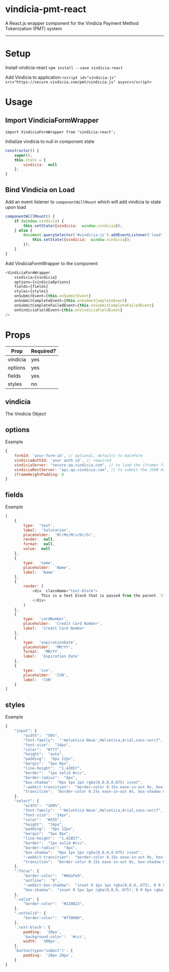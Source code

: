 
# vindicia-pmt-react
A React.js wrapper component for the Vindicia Payment Method Tokenization (PMT) system

------------

# Setup
Install vindicia-react
`npm install --save vindicia-react`

Add Vindicia to application
`<script id="vindicia-js" src="https://secure.vindicia.com/pmt/vindicia.js" async></script>`

# Usage

## Import VindiciaFormWrapper
`import VindiciaFormWrapper from 'vindicia-react';`

Initialize vindicia to null in component state

```javascript
constructor() {
	super();
	this.state = {
		vindicia:  null
	};
}
```
## Bind Vindicia on Load
Add an event listener to `componentWillMount` which will add vindicia to state upon load

```javascript
componentWillMount() {
	if (window.vindicia) {
		this.setState({vindicia:  window.vindicia});
	} else {
		document.querySelector('#vindicia-js').addEventListener('load', () => {
			this.setState({vindicia:  window.vindicia});
		});
	}
}
```

Add VindiciaFormWrapper to the component

```javascript
<VindiciaFormWrapper
	vindicia={vindicia}
	options={vindiciaOptions}
	fields={fields}
	styles={styles}
	onSubmitEvent={this.onSubmitEvent}
	onSubmitCompleteEvent={this.onSubmitCompleteEvent}
	onSubmitCompleteFailedEvent={this.onSubmitCompleteFailedEvent}
	onVindiciaFieldEvent={this.onVindiciaFieldEvent}
/>
```

# Props
|Prop  |Required?  |
|--|--|
|vindicia|yes  |
|options|yes|
|fields|yes|
|styles|no|

## vindicia
The Vindicia Object

## options
Example
```javascript
{
	formId: 'your-form-id', // optional, defaults to mainForm
	vindiciaAuthId: 'your auth id', // required
	vindiciaServer: "secure.qa.vindicia.com", // to load the iframes from
	vindiciaRestServer: "api.qa.vindicia.com", // to submit the JSON data to
	iframeHeightPadding: 0
}
```

## fields
Example
```javascript
[
	{
		type:  'text',
		label:  'Salutation',
		placeholder:  'Mr/Ms/Mrs/Dr/Sr',
		render:  null,
		format:  null,
		value:  null
	},
	{
		type:  'name',
		placeholder:  'Name',
		label:  'Name'
	},
	{
		render: (
			<div  className="text-block">
				This is a text block that is passed from the parent. Styles can be applied via the styles prop.
			</div>
		)
	},
	{
		type:  'cardNumber',
		placeholder:  'Credit Card Number',
		label:  'Credit Card Number'
	},
	{
		type:  'expirationDate',
		placeholder:  'MM/YY',
		format:  'MM/YY',
		label:  'Expiration Date'
	},
	{
		type:  'cvn',
		placeholder:  'CVN',
		label:  'CVN'
	}
]
```

## styles
Example

```javascript
{
	"input": {
		"width":  "50%",
		"font-family":  "'Helvetica Neue',Helvetica,Arial,sans-serif",
		"font-size":  "14px",
		"color":  "#777",
		"height":  "auto",
		"padding":  "6px 12px",
		"margin":  "5px 0px",
		"line-height":  "1.42857",
		"border":  "1px solid #ccc",
		"border-radius":  "4px",
		"box-shadow":  "0px 1px 1px rgba(0,0,0,0.075) inset",
		"-webkit-transition":  "border-color 0.15s ease-in-out 0s, box-shadow 0.15s ease-in-out 0s",
		"transition":  "border-color 0.15s ease-in-out 0s, box-shadow 0.15s ease-in-out 0s",
	},
	"select": {
		"width":  "100%",
		"font-family":  "'Helvetica Neue',Helvetica,Arial,sans-serif",
		"font-size":  "14px",
		"color":  "#555",
		"height":  "34px",
		"padding":  "6px 12px",
		"margin":  "5px 0px",
		"line-height":  "1.42857",
		"border":  "1px solid #ccc",
		"border-radius":  "4px",
		"box-shadow":  "0px 1px 1px rgba(0,0,0,0.075) inset",
		"-webkit-transition":  "border-color 0.15s ease-in-out 0s, box-shadow 0.15s ease-in-out 0s",
		"transition":  "border-color 0.15s ease-in-out 0s, box-shadow 0.15s ease-in-out 0s",
	},
	":focus": {
		"border-color":  "#66afe9",
		"outline":  "0",
		"-webkit-box-shadow":  "inset 0 1px 1px rgba(0,0,0,.075), 0 0 8px rgba(102, 175, 233, .6)",
		"box-shadow":  "inset 0 1px 1px rgba(0,0,0,.075), 0 0 8px rgba(102, 175, 233, .6)"
	},
	".valid": {
		"border-color":  "#228B22",
	},
	".notValid": {
		"border-color":  "#ff0000",
	},
	'.text-block': {
		padding:  '10px',
		'background-color':  '#ccc',
		width:  '300px',
	},
	'button[type="submit"]': {
		padding:  '10px 20px',
	}
}
```

